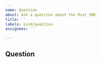 ```yaml
---
name: Question
about: Ask a question about the Rust SDK
title: ''
labels: kind/question
assignees: ''

---
```

## Question


<!-- Ask your question here -->
<!-- Include as much information as possible to find an answer quicker :) -->
